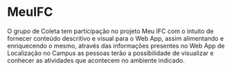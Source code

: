 # MeuIFC
O grupo de Coleta tem participação no projeto Meu IFC com o intuito de fornecer conteúdo descritivo e visual para o Web App, assim alimentando e enriquecendo o mesmo, através das informações presentes no Web App de Localização no Campus as pessoas terão a possibilidade de visualizar e conhecer as atividades que acontecem no ambiente indicado.
